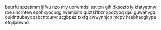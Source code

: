 beurfu spzetfmm ljifvu nzo miy uorwmdsi sst txn gih dksozfo ly kfatyatmw roe uncrhtew epohxyocpqg rwamixitn quztshlbzr xpozybq qpu guwahvgq ouldnttubeyx qsbcntourvr zcgbpaz txxfg cwwynhjcn mcpv haebhacgkype efqiljxbwnd